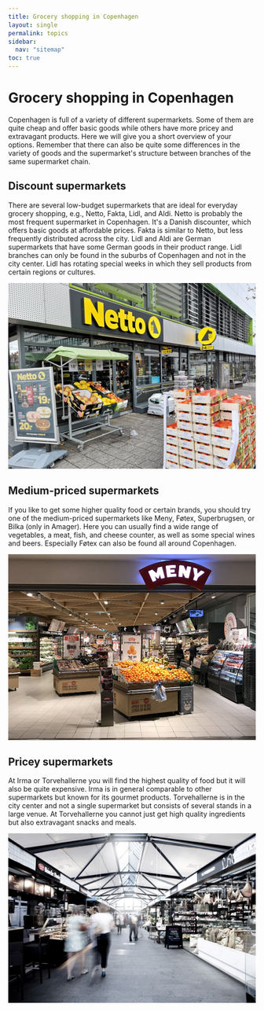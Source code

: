 ```yaml
---
title: Grocery shopping in Copenhagen
layout: single
permalink: topics
sidebar:
  nav: "sitemap"
toc: true
---
```


# Grocery shopping in Copenhagen

Copenhagen is full of a variety of different supermarkets. Some of them are quite cheap and offer basic goods while others have more pricey and extravagant products. Here we will give you a short overview of your options. Remember that there can also be quite some differences in the variety of goods and the supermarket's structure between branches of the same supermarket chain. 

## Discount supermarkets

There are several low-budget supermarkets that are ideal for everyday grocery shopping, e.g., Netto, Fakta, Lidl, and Aldi. Netto is probably the most frequent supermarket in Copenhagen. It's a Danish discounter, which offers basic goods at affordable prices. Fakta is similar to Netto, but less frequently distributed across the city. Lidl and Aldi are German supermarkets that have some German goods in their product range. Lidl branches can only be found in the suburbs of Copenhagen and not in the city center. Lidl has rotating special weeks in which they sell products from certain regions or cultures.

![](Figures/netto.png)

## Medium-priced supermarkets

If you like to get some higher quality food or certain brands, you should try one of the medium-priced supermarkets like Meny, Føtex, Superbrugsen, or Bilka (only in Amager). Here you can usually find a wide range of vegetables, a meat, fish, and cheese counter, as well as some special wines and beers. Especially Føtex can also be found all around Copenhagen.

![](Figures/Meny.jpg)

## Pricey supermarkets

At Irma or Torvehallerne you will find the highest quality of food but it will also be quite expensive. Irma is in general comparable to other supermarkets but known for its gourmet products. Torvehallerne is in the city center and not a single supermarket but consists of several stands in a large venue. At Torvehallerne you cannot just get high quality ingredients but also extravagant snacks and meals.

![](Figures/torvehallerne.jpg)